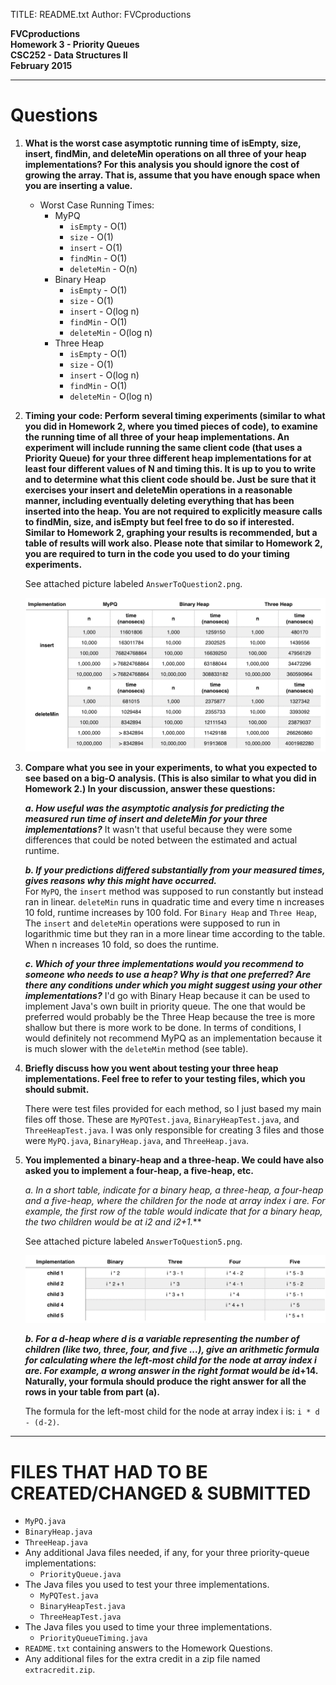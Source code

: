 TITLE: README.txt
Author: FVCproductions

**FVCproductions**  
**Homework 3 - Priority Queues**  
**CSC252 - Data Structures II**  
**February 2015**  

---

# Questions

1. **What is the worst case asymptotic running time of isEmpty, size, insert, findMin, and deleteMin operations on all three of your heap implementations? For this analysis you should ignore the cost of growing the array.  That is, assume that you have enough space when you are inserting a value.**
	
	- Worst Case Running Times:
		- MyPQ
			- `isEmpty` - O(1)
			- `size` - O(1)
			- `insert` - O(1)
			- `findMin` - O(1)
			- `deleteMin` - O(n) 
		- Binary Heap
			- `isEmpty` - O(1)
			- `size` - O(1)
			- `insert` - O(log n)
			- `findMin` - O(1)
			- `deleteMin` - O(log n) 
		- Three Heap
			- `isEmpty` - O(1)
			- `size` - O(1)
			- `insert` - O(log n)
			- `findMin` - O(1)
			- `deleteMin` - O(log n) 

2. **Timing your code: Perform several timing experiments (similar to what you did in Homework 2, where you timed pieces of code), to examine the running time of all three of your heap implementations.  An experiment will include running the same client code (that uses a Priority Queue) for your three different heap implementations for at least four different values of N and timing this.  It is up to you to write and to determine what this client code should be.  Just be sure that it exercises your insert and deleteMin operations in a reasonable manner, including eventually deleting everything that has been inserted into the heap.  You are not required to explicitly measure calls to findMin, size, and isEmpty but feel free to do so if interested.  Similar to Homework 2, graphing your results is recommended, but a table of results will work also. Please note that similar to Homework 2, you are required to turn in the code you used to do your timing experiments.**
	
	See attached picture labeled `AnswerToQuestion2.png`.

	![](AnswerToQuestion2.png)

3. **Compare what you see in your experiments, to what you expected to see based on a big-O analysis.  (This is also similar to what you did in Homework 2.) In your discussion, answer these questions:**
	
	***a. How useful was the asymptotic analysis for predicting the measured run time of insert and deleteMin for your three implementations?***
	It wasn't that useful because they were some differences that could be noted between the estimated and actual runtime.
	
	***b. If your predictions differed substantially from your measured times, gives reasons why this might have occurred.***  
	For `MyPQ`, the `insert` method was supposed to run constantly but instead ran in linear. `deleteMin` runs in quadratic time and every time n increases 10 fold, runtime increases by 100 fold. For `Binary Heap` and `Three Heap`, The `insert` and `deleteMin` operations were supposed to run in logarithmic time but they ran in a more linear time according to the table. When n increases 10 fold, so does the runtime. 
	
	***c. Which of your three implementations would you recommend to someone who needs to use a heap?  Why is that one preferred?  Are there any conditions under which you might suggest using your other implementations?***
	I'd go with Binary Heap because it can be used to implement Java's own built in priority queue. The one that would be preferred would probably be the Three Heap because the tree is more shallow but there is more work to be done. In terms of conditions, I would definitely not recommend MyPQ as an implementation because it is much slower with the `deleteMin` method (see table).

4. **Briefly discuss how you went about testing your three heap implementations.  Feel free to refer to your testing files, which you should submit.** 
	
	There were test files provided for each method, so I just based my main files off those. These are `MyPQTest.java`, `BinaryHeapTest.java`, and `ThreeHeapTest.java`. I was only responsible for creating 3 files and those were  `MyPQ.java`, `BinaryHeap.java`, and `ThreeHeap.java`.

5. **You implemented a binary-heap and a three-heap.  We could have also asked you to implement a four-heap, a five-heap, etc.** 
	
	***a. In a short table, indicate for a binary heap, a three-heap, a four-heap and a five-heap, where the children for the node at array index i are.  For example, the first row of the table would indicate that for a binary heap, the two children would be at i*2 and i*2+1.***
	
	See attached picture labeled `AnswerToQuestion5.png`.

	![](AnswerToQuestion5.png)
	
	***b. For a d-heap where d is a variable representing the number of children (like two, three, four, and five ...), give an arithmetic formula for calculating where the left-most child for the node at array index i are. For example, a wrong answer in the right format would be i*d+14.  Naturally, your formula should produce the right answer for all the rows in your table from part (a).**
	
	The formula for the left-most child for the node at array index i is: `i * d - (d-2)`.

---

# **FILES THAT HAD TO BE CREATED/CHANGED & SUBMITTED**
	
- `MyPQ.java`
- `BinaryHeap.java` 
- `ThreeHeap.java`
- Any additional Java files needed, if any, for your three priority-queue implementations:
	- `PriorityQueue.java`
- The Java files you used to test your three implementations.
	- `MyPQTest.java`
	- `BinaryHeapTest.java`
	- `ThreeHeapTest.java`
- The Java files you used to time your three implementations.
	- `PriorityQueueTiming.java`
- `README.txt` containing answers to the Homework Questions. 
- Any additional files for the extra credit in a zip file named `extracredit.zip`.

